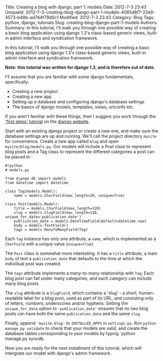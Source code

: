 Title: Creating a blog with django, part 1: models
Date: 2012-7-3 23:43
UniqueId: 2012-7-3-creating-blog-django-part-1-models-4065d8f7-22e9-4573-b48b-ad744f79d0c1
Modified: 2012-7-3 23:43
Category: Blog
Tags: python, django, tutorials
Slug: creating-blog-django-part-1-models
Authors:
Summary: In this tutorial, I'll walk you through one possible way of creating a basic blog application using django 1.3's class-based generic views, built-in admin interface and syndication framework.

In this tutorial, I'll walk you through one possible way of creating a basic blog application using django 1.3's class-based generic views, built-in admin interface and syndication framework.

**Note: this tutorial was written for django 1.3, and is therefore out of date.**

I'll assume that you are familiar with some django fundamentals, specifically:

* Creating a new project
* Creating a new app
* Setting up a database and configuring django's database settings
* The basics of django models, templates, views, urlconfs etc.

If you aren't familiar with these things, then I suggest you work through the ['first steps' tutorial](https://docs.djangoproject.com/en/1.3/) on the [django website](https://www.djangoproject.com).

Start with an existing django project or create a new one, and make sure the database settings are up and running. We'll call the project directory `mysite` for convenience. Create a new app called `blog` and open `mysite/blog/models.py`. Our models will include a Post class to represent blog posts and a Tag class to represent the different categories a post can be placed in:

    #!python
    # models.py

    from django.db import models
    from datetime import datetime

    class Tag(models.Model):
        name = models.CharField(max_length=20, unique=True)

    class Post(models.Model):
        title = models.CharField(max_length=120)
        slug = models.SlugField(max_length=120, unique_for_date='publication_date')
        publication_date = models.DateTimeField(default=datetime.now)
        body = models.TextField()
        tags = models.ManyToManyField(Tag)

Each `Tag` instance has only one attribute, a `name`, which is implemented as a `CharField` with a unique value (`unique=True`).

The `Post` class is somewhat more interesting. It has a `title` attribute, a main `body` of text a `publication_date` that defaults to the time at which the individual post was created.

The `tags` attribute implements a many-to-many relationship with `Tag`; Each blog post can fall under many categories, and each category can include many blog posts.

The `slug` attribute is a `SlugField`, which contains a 'slug' - a short, human-readable label for a blog post, used as part of its URL, and consisting only of letters, numbers, underscores and/or hyphens. Setting the `unique_for_date` option to `'publication_date'` ensures that no two blog posts can have both the same `publication_date` and the same `slug`.

Finally, append `'mysite.blog'` to `INSTALLED_APPS` in `settings.py`. Run `python manage.py validate` to check that your models are valid, and create the database tables corresponding to your models by typing `python manage.py syncdb.

Now you are ready for the next installment of this tutorial, which will intergrate our model with django's admin framework.
